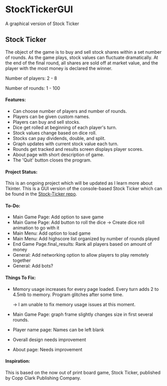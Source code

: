 # StockTickerGUI
A graphical version of Stock Ticker

## Stock Ticker

The object of the game is to buy and sell stock shares within a set number of rounds. As the game plays, stock values can fluctuate dramatically. At the end of the final round, all shares are sold off at market value, and the player with the most money is declared the winner.

Number of players: 2 - 8

Number of rounds: 1 - 100

#### Features:

* Can choose number of players and number of rounds.
* Players can be given custom names.
* Players can buy and sell stocks.
* Dice get rolled at beginning of each player's turn.
* Stock values change based on dice roll.
* Stocks can pay dividends, double, and split.
* Graph updates with current stock value each turn.
* Rounds get tracked and results screen displays player scores.
* About page with short description of game.
* The 'Quit' button closes the program.

#### Project Status:

This is an ongoing project which will be updated as I learn more about Tkinter.
This is a GUI version of the console-based Stock Ticker which can be found in the [Stock-Ticker repo](https://github.com/ZacharyKeatings/Stock-Ticker).

#### To-Do:

* Main Game Page: Add option to save game
* Main Game Page: Add button to roll the dice -> Create dice roll animation to go with it
* Main Menu: Add option to load game
* Main Menu: Add highscore list organized by number of rounds played
* End Game Page.final_results: Rank all players based on amount of money 
* General: Add networking option to allow players to play remotely together
* General: Add bots?

#### Things To Fix:

* Memory usage increases for every page loaded. Every turn adds 2 to 4.5mb to memory. Program glitches after some time.
   
   -> I am unable to fix memory usage issues at this moment.
* Main Game Page: graph frame slightly changes size in first several rounds.
* Player name page: Names can be left blank
* Overall design needs improvement
* About page: Needs improvement

#### Inspiration:

This is based on the now out of print board game, Stock Ticker, published by Copp Clark Publishing Company.
